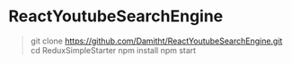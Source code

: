 # ReactYoutubeSearchEngine

> git clone https://github.com/Damitht/ReactYoutubeSearchEngine.git
> cd ReduxSimpleStarter
> npm install
> npm start
